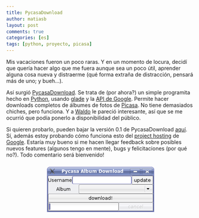 ```yaml
---
title: PycasaDownload
author: matiasb
layout: post
comments: true
categories: [es]
tags: [python, proyecto, picasa]
---
```

Mis vacaciones fueron un poco raras. Y en un momento de locura, decidí que quería hacer algo que me fuera aunque sea un poco útil, aprender alguna cosa nueva y distraerme (qué forma extraña de distracción, pensará más de uno; y bueh&#8230;).

Así surgió <a href="http://code.google.com/p/pycasa-download/" target="_blank">PycasaDownload</a>. Se trata de (por ahora?) un simple programita hecho en <a href="http://python.org/" target="_blank">Python</a>, usando <a href="http://glade.gnome.org/" target="_blank">glade</a> y la <a href="http://code.google.com/more/#label=DataAPIs&product=gdata" target="_blank">API de Google</a>. Permite hacer downloads completos de álbumes de fotos de <a href="http://picasaweb.google.com/" target="_blank">Picasa</a>. No tiene demasiados chiches, pero funciona. Y a <a href="http://walter.alini.com.ar/blog" target="_blank">Waldo</a> le pareció interesante, así que se me ocurrió que podía ponerlo a disponibilidad del público.

Si quieren probarlo, pueden bajar la versión 0.1 de PycasaDownload <a href="http://code.google.com/p/pycasa-download/downloads/list" target="_blank">aquí</a>. Sí, además estoy probando cómo funciona esto del <a href="http://code.google.com/hosting/" target="_blank">project hosting</a> de <a href="http://www.google.com" target="_blank">Google</a>. Estaría muy bueno si me hacen llegar feedback sobre posibles nuevos features (algunos tengo en mente), bugs y felicitaciones (por qué no?). Todo comentario será bienvenido!

<p style="text-align: center">
  <img src="/images/2008/02/pycasa.png" alt="PycasaDownload" border="0" vspace="10" />
</p>
